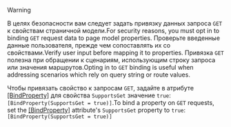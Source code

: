 > [!WARNING]
> <span data-ttu-id="6fe29-101">В целях безопасности вам следует задать привязку данных запроса `GET` к свойствам страничной модели.</span><span class="sxs-lookup"><span data-stu-id="6fe29-101">For security reasons, you must opt in to binding `GET` request data to page model properties.</span></span> <span data-ttu-id="6fe29-102">Проверьте введенные данные пользователя, прежде чем сопоставлять их со свойствами.</span><span class="sxs-lookup"><span data-stu-id="6fe29-102">Verify user input before mapping it to properties.</span></span> <span data-ttu-id="6fe29-103">Привязка `GET` полезна при обращении к сценариям, использующим строку запроса или значения маршрутов.</span><span class="sxs-lookup"><span data-stu-id="6fe29-103">Opting in to `GET` binding is useful when addressing scenarios which rely on query string or route values.</span></span>
>
> <span data-ttu-id="6fe29-104">Чтобы привязать свойство к запросам `GET`, задайте в атрибуте [[BindProperty]](/dotnet/api/microsoft.aspnetcore.mvc.bindpropertyattribute) для свойства `SupportsGet` значение `true`: `[BindProperty(SupportsGet = true)]`.</span><span class="sxs-lookup"><span data-stu-id="6fe29-104">To bind a property on `GET` requests, set the [[BindProperty]](/dotnet/api/microsoft.aspnetcore.mvc.bindpropertyattribute) attribute's `SupportsGet` property to `true`: `[BindProperty(SupportsGet = true)]`</span></span>
